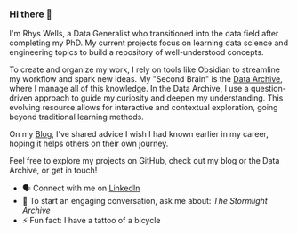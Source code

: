 ### Hi there 👋

I'm Rhys Wells, a Data Generalist who transitioned into the data field after completing my PhD. My current projects focus on learning data science and engineering topics to build a repository of well-understood concepts.

To create and organize my work, I rely on tools like Obsidian to streamline my workflow and spark new ideas. My "Second Brain" is the [Data Archive](https://rhyslwells.github.io/Data-Archive/), where I manage all of this knowledge. In the Data Archive, I use a question-driven approach to guide my curiosity and deepen my understanding. This evolving resource allows for interactive and contextual exploration, going beyond traditional learning methods.

On my [Blog](https://rhyslwells.github.io/), I’ve shared advice I wish I had known earlier in my career, hoping it helps others on their own journey.

Feel free to explore my projects on GitHub, check out my blog or the Data Archive, or get in touch!

- 🗣 Connect with me on [LinkedIn](https://www.linkedin.com/in/rhyslwells/)  
- 💬 To start an engaging conversation, ask me about: *The Stormlight Archive*  
- ⚡ Fun fact: I have a tattoo of a bicycle  
